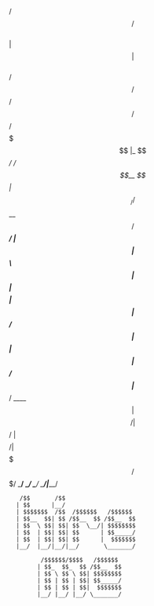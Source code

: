                                                     
   /$$                 /$$                        
  | $$                | $$                        
 /$$$$$$    /$$$$$$  /$$$$$$    /$$$$$$   /$$$$$$$
|_  $$_/   /$$__  $$|_  $$_/   /$$__  $$ /$$_____/
  | $$    | $$  \ $$  | $$    | $$$$$$$$|  $$$$$$ 
  | $$ /$$| $$  | $$  | $$ /$$| $$_____/ \____  $$
  |  $$$$/|  $$$$$$/  |  $$$$/|  $$$$$$$ /$$$$$$$/
   \___/   \______/    \___/   \_______/|_______/ 
                                                  
       /$$       /$$                              
      | $$      |__/                              
      | $$$$$$$  /$$  /$$$$$$   /$$$$$$           
      | $$__  $$| $$ /$$__  $$ /$$__  $$          
      | $$  \ $$| $$| $$  \__/| $$$$$$$$          
      | $$  | $$| $$| $$      | $$_____/          
      | $$  | $$| $$| $$      |  $$$$$$$          
      |__/  |__/|__/|__/       \_______/          
                                                    
             /$$$$$$/$$$$   /$$$$$$               
            | $$_  $$_  $$ /$$__  $$              
            | $$ \ $$ \ $$| $$$$$$$$              
            | $$ | $$ | $$| $$_____/              
            | $$ | $$ | $$|  $$$$$$$              
            |__/ |__/ |__/ \_______/              
